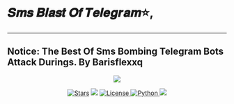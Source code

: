 # 𝑺𝒎𝒔 𝑩𝒍𝒂𝒔𝒕 𝑶𝒇 𝑻𝒆𝒍𝒆𝒈𝒓𝒂𝒎⭐,

---------------------------------------------
Notice: The Best Of Sms Bombing Telegram Bots Attack Durings. By Barisflexxq
---------------------------------------------
<p align="center">
  <img src="https://resmim.net/cdn/2023/06/05/SC0VR7.jpg">
</p>

<p align="center">
<a
color=black&logo=github&logoColor=black&style=for-the-badge" alt="Stars" /></a>
                                                                        
<p align="center">
<a href="https://github.com/AnonymousX1025/AnonXMusic/stargazers"><img src="https://img.shields.io/github/stars/AnonymousX1025/AnonXMusic?color=black&logo=github&logoColor=black&style=for-the-badge" alt="Stars" /></a>
<a href="https://github.com/AnonymousX1025/AnonXMusic/network/members"> <img src="https://img.shields.io/github/forks/AnonymousX1025/AnonXMusic?color=black&logo=github&logoColor=black&style=for-the-badge" /></a>
<a href="https://github.com/AnonymousX1025/AnonXMusic/blob/master/LICENSE"> <img src="https://img.shields.io/badge/License-MIT-blueviolet?style=for-the-badge" alt="License" /> </a>
<a href="https://www.python.org/"> <img src="https://img.shields.io/badge/Written%20in-Python-orange?style=for-the-badge&logo=python" alt="Python" /> </a>
<a href="https://github.com/AnonymousX1025/AnonXMusic/commits/AnonymousX1025"> <img src="https://img.shields.io/github/last-commit/AnonymousX1025/AnonXMusic?color=blue&logo=github&logoColor=green&style=for-the-badge" /></a>
</p>                                                                    
